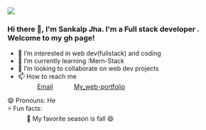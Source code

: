 <img src="https://github-readme-stats.vercel.app/api?username=sankalp123-w "/>
 
### Hi there 👋, I'm Sankalp Jha. I'm a Full stack developer . Welcome to my gh page! <br>
- 👀 I’m interested in  web dev(fullstack) and coding 
- 🌱 I’m currently learning :Mern-Stack<br>
- 💞️ I’m looking to collaborate on web dev projects 
- 📫 How to reach me <br> 
&nbsp;&nbsp;&nbsp;&nbsp;&nbsp;&nbsp;&nbsp;&nbsp;&nbsp;&nbsp; 
[Email](mjha9717386401@gmail.com)
&nbsp;&nbsp;&nbsp;&nbsp;&nbsp;&nbsp;&nbsp;&nbsp;&nbsp;&nbsp; 
[My_web-portfolio](http://myinfo.ultimatefreehost.in/?i=1)


😄 Pronouns: He <br>
⚡ Fun facts:<br>
&nbsp;&nbsp;&nbsp;&nbsp;&nbsp;&nbsp;&nbsp;&nbsp;&nbsp;&nbsp; :fallen_leaf: 
My favorite season is fall :smile: <br>
<!---
sankalp123-w/sankalp123-w is a ✨ special ✨ repository because its `README.md` (this file) appears on your GitHub profile.
You can click the Preview link to take a look at your changes.
--->
